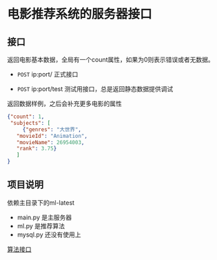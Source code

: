 # 电影推荐系统的服务器接口

## 接口

返回电影基本数据，全局有一个count属性，如果为0则表示错误或者无数据。

- `POST` ip:port/ 正式接口

- `POST` ip:port/test 测试用接口，总是返回静态数据提供调试

返回数据样例，之后会补充更多电影的属性

```json
{"count": 1,
 "subjects": [
     {"genres": "大世界",
   "movieId": "Animation",
   "movieName": 26954003,
   "rank": 3.75}
   ]
}
```

## 项目说明

依赖主目录下的ml-latest

* main.py 是主服务器
* ml.py 是推荐算法
* mysql.py 还没有使用上

[算法接口](ml_func.md)